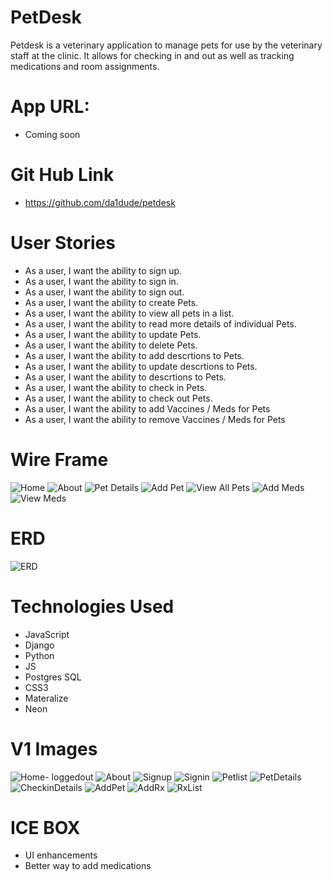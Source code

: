 # PetDesk
Petdesk is a veterinary application to manage pets for use by the veterinary staff at the clinic. It allows for checking in and out as well as tracking medications and room assignments. 

# App URL:
 - Coming soon

# Git Hub Link
  - https://github.com/da1dude/petdesk

# User Stories
  - As a user, I want the ability to sign up.
  - As a user, I want the ability to sign in. 
  - As a user, I want the ability to sign out. 
  - As a user, I want the ability to create Pets.
  - As a user, I want the ability to view all pets in a list.
  - As a user, I want the ability to read more details of individual Pets.
  - As a user, I want the ability to update Pets.  
  - As a user, I want the ability to delete Pets. 
  - As a user, I want the ability to add descrtions to Pets.
  - As a user, I want the ability to update descrtions to Pets.
  - As a user, I want the ability to descrtions to Pets.
  - As a user, I want the ability to check in Pets.
  - As a user, I want the ability to check out Pets.
  - As a user, I want the ability to add Vaccines / Meds for Pets
  - As a user, I want the ability to remove Vaccines / Meds for Pets

# Wire Frame
![Home](IMGS/Home.png)
![About](IMGS/About.png)
![Pet Details](<IMGS/Pet Details.png>)
![Add Pet](<IMGS/Add Pet.png>)
![View All Pets](<IMGS/View All Pets.png>)
![Add Meds](<IMGS/Add Meds.png>)
![View Meds](<IMGS/View Meds.png>)

# ERD

![ERD](IMGS/ERD_Final.png)

# Technologies Used

- JavaScript
- Django
- Python
- JS
- Postgres SQL
- CSS3
- Materalize
- Neon

# V1 Images

![Home- loggedout](<IMGS/AppScreenShots/Home Screen - logged out.png>)
![About](IMGS/AppScreenShots/About.png)
![Signup](<IMGS/AppScreenShots/Sign Up.png>)
![Signin](<IMGS/AppScreenShots/Sign In.png>)
![Petlist](<IMGS/AppScreenShots/Pet List.png>)
![PetDetails](<IMGS/AppScreenShots/Pet Details.png>)
![CheckinDetails](<IMGS/AppScreenShots/Checkin Details.png>)
![AddPet](<IMGS/AppScreenShots/Add a Pet.png>)
![AddRx](<IMGS/AppScreenShots/Add a Rx.png>)
![RxList](<IMGS/AppScreenShots/Rx List.png>)


# ICE BOX

- UI enhancements
- Better way to add medications
